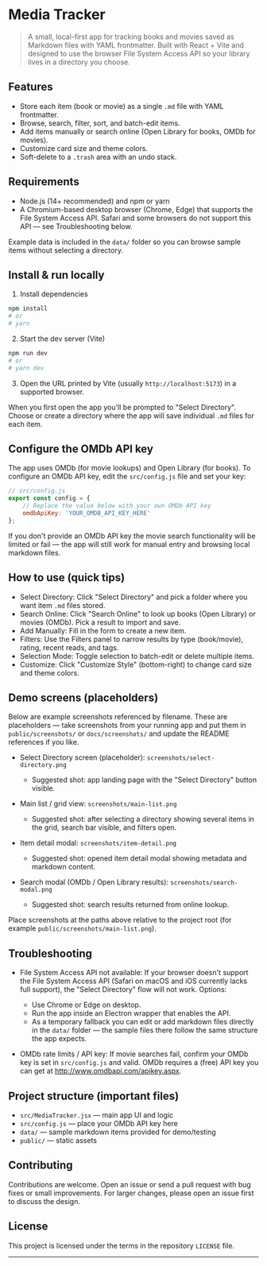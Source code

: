 # Media Tracker

>A small, local-first app for tracking books and movies saved as Markdown files with YAML frontmatter. Built with React + Vite and designed to use the browser File System Access API so your library lives in a directory you choose.

## Features

- Store each item (book or movie) as a single `.md` file with YAML frontmatter.
- Browse, search, filter, sort, and batch-edit items.
- Add items manually or search online (Open Library for books, OMDb for movies).
- Customize card size and theme colors.
- Soft-delete to a `.trash` area with an undo stack.

## Requirements

- Node.js (14+ recommended) and npm or yarn
- A Chromium-based desktop browser (Chrome, Edge) that supports the File System Access API. Safari and some browsers do not support this API — see Troubleshooting below.

Example data is included in the `data/` folder so you can browse sample items without selecting a directory.

## Install & run locally

1. Install dependencies

```bash
npm install
# or
# yarn
```

2. Start the dev server (Vite)

```bash
npm run dev
# or
# yarn dev
```

3. Open the URL printed by Vite (usually `http://localhost:5173`) in a supported browser.

When you first open the app you'll be prompted to "Select Directory". Choose or create a directory where the app will save individual `.md` files for each item.

## Configure the OMDb API key

The app uses OMDb (for movie lookups) and Open Library (for books). To configure an OMDb API key, edit the `src/config.js` file and set your key:

```js
// src/config.js
export const config = {
	// Replace the value below with your own OMDb API key
	omdbApiKey: 'YOUR_OMDB_API_KEY_HERE'
};
```

If you don't provide an OMDb API key the movie search functionality will be limited or fail — the app will still work for manual entry and browsing local markdown files.

## How to use (quick tips)

- Select Directory: Click "Select Directory" and pick a folder where you want item `.md` files stored.
- Search Online: Click "Search Online" to look up books (Open Library) or movies (OMDb). Pick a result to import and save.
- Add Manually: Fill in the form to create a new item.
- Filters: Use the Filters panel to narrow results by type (book/movie), rating, recent reads, and tags.
- Selection Mode: Toggle selection to batch-edit or delete multiple items.
- Customize: Click "Customize Style" (bottom-right) to change card size and theme colors.

## Demo screens (placeholders)

Below are example screenshots referenced by filename. These are placeholders — take screenshots from your running app and put them in `public/screenshots/` or `docs/screenshots/` and update the README references if you like.

- Select Directory screen (placeholder): `screenshots/select-directory.png`
	- Suggested shot: app landing page with the "Select Directory" button visible.

- Main list / grid view: `screenshots/main-list.png`
	- Suggested shot: after selecting a directory showing several items in the grid, search bar visible, and filters open.

- Item detail modal: `screenshots/item-detail.png`
	- Suggested shot: opened item detail modal showing metadata and markdown content.

- Search modal (OMDb / Open Library results): `screenshots/search-modal.png`
	- Suggested shot: search results returned from online lookup.

Place screenshots at the paths above relative to the project root (for example `public/screenshots/main-list.png`).

## Troubleshooting

- File System Access API not available: If your browser doesn't support the File System Access API (Safari on macOS and iOS currently lacks full support), the "Select Directory" flow will not work. Options:
	- Use Chrome or Edge on desktop.
	- Run the app inside an Electron wrapper that enables the API.
	- As a temporary fallback you can edit or add markdown files directly in the `data/` folder — the sample files there follow the same structure the app expects.

- OMDb rate limits / API key: If movie searches fail, confirm your OMDb key is set in `src/config.js` and valid. OMDb requires a (free) API key you can get at http://www.omdbapi.com/apikey.aspx.

## Project structure (important files)

- `src/MediaTracker.jsx` — main app UI and logic
- `src/config.js` — place your OMDb API key here
- `data/` — sample markdown items provided for demo/testing
- `public/` — static assets

## Contributing

Contributions are welcome. Open an issue or send a pull request with bug fixes or small improvements. For larger changes, please open an issue first to discuss the design.

## License

This project is licensed under the terms in the repository `LICENSE` file.

---